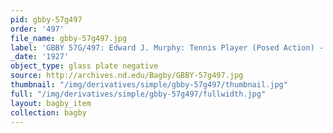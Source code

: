 ```yaml
---
pid: gbby-57g497
order: '497'
file_name: gbby-57g497.jpg
label: 'GBBY 57G/497: Edward J. Murphy: Tennis Player (Posed Action) - 1927'
_date: '1927'
object_type: glass plate negative
source: http://archives.nd.edu/Bagby/GBBY-57g497.jpg
thumbnail: "/img/derivatives/simple/gbby-57g497/thumbnail.jpg"
full: "/img/derivatives/simple/gbby-57g497/fullwidth.jpg"
layout: bagby_item
collection: bagby
---
```


